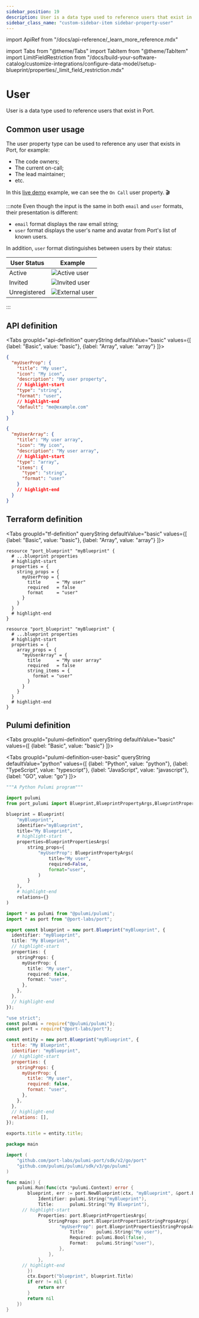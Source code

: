 ```yaml
---
sidebar_position: 19
description: User is a data type used to reference users that exist in Port
sidebar_class_name: "custom-sidebar-item sidebar-property-user"
---
```


import ApiRef from "/docs/api-reference/\_learn_more_reference.mdx"

import Tabs from "@theme/Tabs"
import TabItem from "@theme/TabItem"
import LimitFieldRestriction from "/docs/build-your-software-catalog/customize-integrations/configure-data-model/setup-blueprint/properties/_limit_field_restriction.mdx"

# User

User is a data type used to reference users that exist in Port.

## Common user usage

The user property type can be used to reference any user that exists in Port, for example:

- The code owners;
- The current on-call;
- The lead maintainer;
- etc.

In this [live demo](https://demo.getport.io/service_catalog) example, we can see the `On Call` user property. 🎬

:::note
Even though the input is the same in both `email` and `user` formats, their presentation is different:

- `email` format displays the raw email string;
- `user` format displays the user's name and avatar from Port's list of known users.

In addition, `user` format distinguishes between users by their status:

| User Status  | Example                                                                                 |
| ------------ | --------------------------------------------------------------------------------------- |
| Active       | ![Active user](/img/software-catalog/blueprint/activeUser.png)     |
| Invited      | ![Invited user](/img/software-catalog/blueprint/invitedUser.png)   |
| Unregistered | ![External user](/img/software-catalog/blueprint/externalUser.png) |

:::

## API definition

<LimitFieldRestriction property_name='User' />

<Tabs groupId="api-definition" queryString defaultValue="basic" values={[
{label: "Basic", value: "basic"},
{label: "Array", value: "array"}
]}>

<TabItem value="basic">

```json showLineNumbers
{
  "myUserProp": {
    "title": "My user",
    "icon": "My icon",
    "description": "My user property",
    // highlight-start
    "type": "string",
    "format": "user",
    // highlight-end
    "default": "me@example.com"
  }
}
```

</TabItem>
<TabItem value="array">

```json showLineNumbers
{
  "myUserArray": {
    "title": "My user array",
    "icon": "My icon",
    "description": "My user array",
    // highlight-start
    "type": "array",
    "items": {
      "type": "string",
      "format": "user"
    }
    // highlight-end
  }
}
```

</TabItem>
</Tabs>

<ApiRef />

## Terraform definition

<Tabs groupId="tf-definition" queryString defaultValue="basic" values={[
{label: "Basic", value: "basic"},
{label: "Array", value: "array"}
]}>

<TabItem value="basic">

```hcl showLineNumbers
resource "port_blueprint" "myBlueprint" {
  # ...blueprint properties
  # highlight-start
  properties = {
    string_props = {
      myUserProp = {
        title      = "My user"
        required   = false
        format     = "user"
      }
    }
  }
  # highlight-end
}
```

</TabItem>
<TabItem value="array">

```hcl showLineNumbers
resource "port_blueprint" "myBlueprint" {
  # ...blueprint properties
  # highlight-start
  properties = {
    array_props = {
      "myUserArray" = {
        title      = "My user array"
        required   = false
        string_items = {
          format = "user"
        }
      }
    }
  }
  # highlight-end
}
```

</TabItem>

</Tabs>

## Pulumi definition

<Tabs groupId="pulumi-definition" queryString defaultValue="basic" values={[
{label: "Basic", value: "basic"}
]}>

<TabItem value="basic">

<Tabs groupId="pulumi-definition-user-basic" queryString defaultValue="python" values={[
{label: "Python", value: "python"},
{label: "TypeScript", value: "typescript"},
{label: "JavaScript", value: "javascript"},
{label: "GO", value: "go"}
]}>

<TabItem value="python">

```python showLineNumbers
"""A Python Pulumi program"""

import pulumi
from port_pulumi import Blueprint,BlueprintPropertyArgs,BlueprintPropertiesArgs

blueprint = Blueprint(
    "myBlueprint",
    identifier="myBlueprint",
    title="My Blueprint",
    # highlight-start
    properties=BlueprintPropertiesArgs(
        string_props={
            "myUserProp": BlueprintPropertyArgs(
                title="My user",
                required=False,
                format="user",
            )
        }
    ),
    # highlight-end
    relations={}
)
```

</TabItem>

<TabItem value="typescript">

```typescript showLineNumbers
import * as pulumi from "@pulumi/pulumi";
import * as port from "@port-labs/port";

export const blueprint = new port.Blueprint("myBlueprint", {
  identifier: "myBlueprint",
  title: "My Blueprint",
  // highlight-start
  properties: {
    stringProps: {
      myUserProp: {
        title: "My user",
        required: false,
        format: "user",
      },
    },
  },
  // highlight-end
});
```

</TabItem>

<TabItem value="javascript">

```javascript showLineNumbers
"use strict";
const pulumi = require("@pulumi/pulumi");
const port = require("@port-labs/port");

const entity = new port.Blueprint("myBlueprint", {
  title: "My Blueprint",
  identifier: "myBlueprint",
  // highlight-start
  properties: {
    stringProps: {
      myUserProp: {
        title: "My user",
        required: false,
        format: "user",
      },
    },
  },
  // highlight-end
  relations: [],
});

exports.title = entity.title;
```

</TabItem>
<TabItem value="go">

```go showLineNumbers
package main

import (
	"github.com/port-labs/pulumi-port/sdk/v2/go/port"
	"github.com/pulumi/pulumi/sdk/v3/go/pulumi"
)

func main() {
	pulumi.Run(func(ctx *pulumi.Context) error {
		blueprint, err := port.NewBlueprint(ctx, "myBlueprint", &port.BlueprintArgs{
			Identifier: pulumi.String("myBlueprint"),
			Title:      pulumi.String("My Blueprint"),
      // highlight-start
			Properties: port.BlueprintPropertiesArgs{
				StringProps: port.BlueprintPropertiesStringPropsArgs{
                    "myUserProp": port.BlueprintPropertiesStringPropsArgs{
                        Title:    pulumi.String("My user"),
                        Required: pulumi.Bool(false),
                        Format:   pulumi.String("user"),
                    },
                },
			},
      // highlight-end
		})
		ctx.Export("blueprint", blueprint.Title)
		if err != nil {
			return err
		}
		return nil
	})
}
```

</TabItem>

</Tabs>

</TabItem>
</Tabs>
